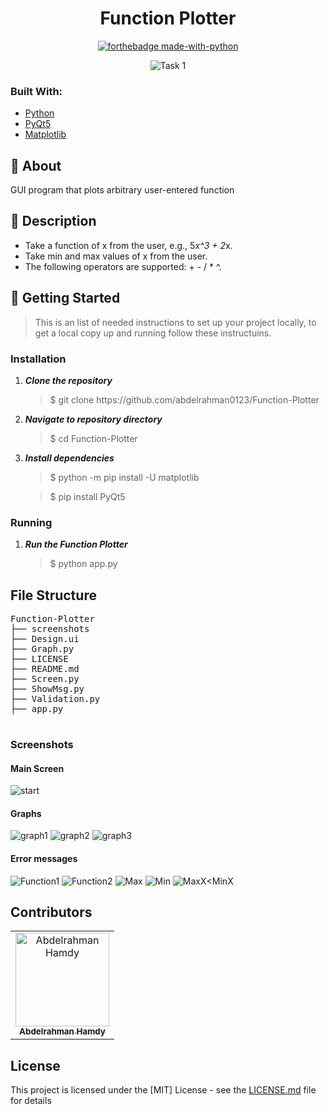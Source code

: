 <div align="center">

# Function Plotter

</div>

<div align="center">

[![forthebadge made-with-python](http://ForTheBadge.com/images/badges/made-with-python.svg)](https://www.python.org/)

 <img src="https://github.com/abdelrahman0123/Function-Plotter/blob/main/screenshots/task1.jpg" alt="Task 1">
 
</div>

<h3>Built With: </h3>
 <ul>
  <li><a href="https://www.python.org/">Python</a></li>
  <li><a href="https://build-system.fman.io/pyqt5-tutorial">PyQt5</a></li>
  <li><a href="https://matplotlib.org/">Matplotlib</a></li>
 </ul>

## 📙 About

GUI program that plots arbitrary user-entered function 

## 📝 Description
* Take a function of x from the user, e.g., 5*x^3 + 2*x. 
* Take min and max values of x from the user. 
* The following operators are supported: + - / * ^.

## 🏁 Getting Started
<blockquote>
  <p>This is an list of needed instructions to set up your project locally, to get a local copy up and running follow these instructuins.
 </p>
</blockquote>
<h3 href="#installation">Installation</h3>
<ol>
  <li><strong><em>Clone the repository</em></strong>
    <blockquote>$ git clone https://github.com/abdelrahman0123/Function-Plotter</blockquote>
  </li>
  <li> 
  <strong><em>Navigate to repository directory
</em></strong>
    <blockquote>$ cd Function-Plotter</blockquote>
  </li>
  <li> 
  <strong><em>Install dependencies
</em></strong>
    <blockquote>$ python -m pip install -U matplotlib</blockquote>
 <blockquote>$ pip install PyQt5</blockquote>
  </li>
</ol>
<h3 href="#Running">Running</h3>
<ol>
  <li><strong><em>Run the Function Plotter </em></strong>
       <blockquote>$ python app.py </blockquote>
  </li>
</blockquote>
  </li>
 
</ol>

<h2 href="#structure">File Structure</h2>
 <div> 
  <pre>
Function-Plotter
├── screenshots
├── Design.ui
├── Graph.py
├── LICENSE
├── README.md
├── Screen.py
├── ShowMsg.py
├── Validation.py
├── app.py
  </pre>
</div>

### Screenshots

#### Main Screen

![start](screenshots/1.jpg)

#### Graphs

![graph1](screenshots/2.jpg)
![graph2](screenshots/3.jpg)
![graph3](screenshots/4.jpg)

#### Error messages
![Function1](screenshots/5.jpg)
![Function2](screenshots/6.jpg)
![Max](screenshots/7.jpg)
![Min](screenshots/8.jpg)
![MaxX<MinX](screenshots/9.jpg)

## Contributors

<table>
<tr>
<td align="center">
<a href="https://github.com/abdelrahman0123" target="_blank">
<img src="https://avatars.githubusercontent.com/u/67989900?v=4" width="150px;" alt="Abdelrahman Hamdy"/><br /><sub><b>Abdelrahman Hamdy</b></sub></a><br />
</td>
</tr>
 </table>

## License

This project is licensed under the [MIT] License - see the [LICENSE.md](LICENSE) file for details
